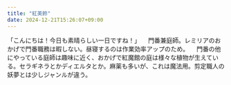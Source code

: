 ```yaml
---
title: "紅美鈴"
date: 2024-12-21T15:26:07+09:00
---
```

「こんにちは！今日も素晴らしい一日ですね！」
　門番兼庭師。レミリアのおかげで門番職務は暇しない。昼寝するのは作業効率アップのため。
　門番の他にやっている庭師は趣味に近く、おかげで紅魔館の庭は様々な植物が生えている。セラギネラとかディエルタとか。麻薬も多いが、これは魔法用。剪定職人の妖夢とは少しジャンルが違う。
